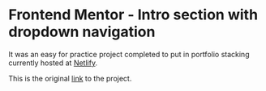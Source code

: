 # Frontend Mentor - Intro section with dropdown navigation

It was an easy for practice project completed to put in portfolio stacking currently hosted at [Netlify](https://fm-dropdown-navigation.netlify.app/).

This is the original [link](https://www.frontendmentor.io/challenges/intro-section-with-dropdown-navigation-ryaPetHE5) to the project.
